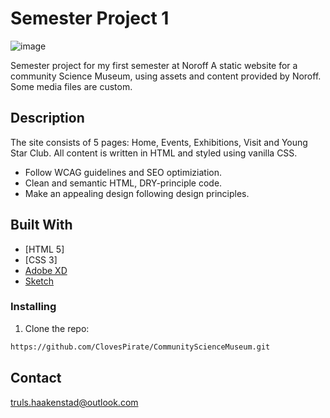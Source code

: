 # Semester Project 1

![image](https://splendid-semifreddo-664fac.netlify.app/media/Community-science-museum.webp)

Semester project for my first semester at Noroff
A static website for a community Science Museum, using assets and content provided by Noroff. Some media files are custom.

## Description

The site consists of 5 pages: Home, Events, Exhibitions, Visit and Young Star Club. All content is written in HTML and styled using vanilla CSS.
 
- Follow WCAG guidelines and SEO optimiziation.
- Clean and semantic HTML, DRY-principle code.
- Make an appealing design following design principles.


## Built With

- [HTML 5]
- [CSS 3]
- [Adobe XD](https://adobe.com/products/xd.html)
- [Sketch](https://sketch.com/)

### Installing
1. Clone the repo:

```bash
https://github.com/ClovesPirate/CommunityScienceMuseum.git
```

## Contact

truls.haakenstad@outlook.com
